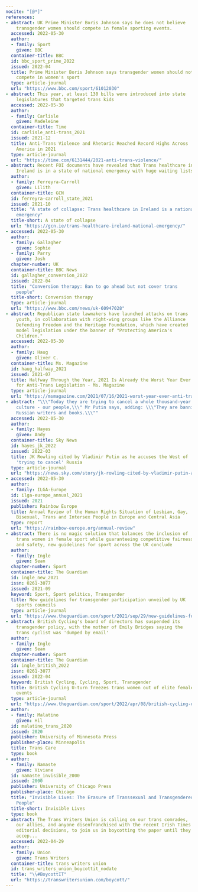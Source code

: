 ```yaml
---
nocite: "[@*]"
references:
- abstract: UK Prime Minister Boris Johnson says he does not believe
    transgender women should compete in female sporting events.
  accessed: 2022-05-30
  author:
  - family: Sport
    given: BBC
  container-title: BBC
  id: bbc_sport_prime_2022
  issued: 2022-04
  title: Prime Minister Boris Johnson says transgender women should not
    compete in women's sport
  type: article-journal
  url: "https://www.bbc.com/sport/61012030"
- abstract: This year, at least 130 bills were introduced into state
    legislatures that targeted trans kids
  accessed: 2022-05-30
  author:
  - family: Carlisle
    given: Madeleine
  container-title: Time
  id: carlisle_anti-trans_2021
  issued: 2021-12
  title: Anti-Trans Violence and Rhetoric Reached Record Highs Across
    America in 2021
  type: article-journal
  url: "https://time.com/6131444/2021-anti-trans-violence/"
- abstract: Recent FOI documents have revealed that Trans healthcare in
    Ireland is in a state of national emergency with huge waiting lists.
  author:
  - family: Ferreyra-Carroll
    given: Lilith
  container-title: GCN
  id: ferreyra-carroll_state_2021
  issued: 2021-10
  title: "A state of collapse: Trans healthcare in Ireland is a national
    emergency"
  title-short: A state of collapse
  url: "https://gcn.ie/trans-healthcare-ireland-national-emergency/"
- accessed: 2022-05-30
  author:
  - family: Gallagher
    given: Sophie
  - family: Parry
    given: Josh
  chapter-number: UK
  container-title: BBC News
  id: gallagher_conversion_2022
  issued: 2022-04
  title: "Conversion therapy: Ban to go ahead but not cover trans
    people"
  title-short: Conversion therapy
  type: article-journal
  url: "https://www.bbc.com/news/uk-60947028"
- abstract: Republican state lawmakers have launched attacks on trans
    youth, in collaboration with right-wing groups like the Alliance
    Defending Freedom and the Heritage Foundation, which have created
    model legislation under the banner of "Protecting America's
    Children."
  accessed: 2022-05-30
  author:
  - family: Haug
    given: Oliver C.
  container-title: Ms. Magazine
  id: haug_halfway_2021
  issued: 2021-07
  title: Halfway Through the Year, 2021 Is Already the Worst Year Ever
    for Anti-Trans Legislation - Ms. Magazine
  type: article-journal
  url: "https://msmagazine.com/2021/07/16/2021-worst-year-ever-anti-trans-legislation/"
- abstract: "\\\"Today they are trying to cancel a whole thousand-year
    culture - our people,\\\" Mr Putin says, adding: \\\"They are banning
    Russian writers and books.\\\""
  accessed: 2022-05-30
  author:
  - family: Hayes
    given: Andy
  container-title: Sky News
  id: hayes_jk_2022
  issued: 2022-03
  title: JK Rowling cited by Vladimir Putin as he accuses the West of
    'trying to cancel' Russia
  type: article-journal
  url: "https://news.sky.com/story/jk-rowling-cited-by-vladimir-putin-as-he-accuses-the-west-of-trying-to-cancel-russia-12574823"
- accessed: 2022-05-30
  author:
  - family: ILGA-Europe
  id: ilga-europe_annual_2021
  issued: 2021
  publisher: Rainbow Europe
  title: Annual Review of the Human Rights Situation of Lesbian, Gay,
    Bisexual, Trans and Intersex People in Europe and Central Asia
  type: report
  url: "https://rainbow-europe.org/annual-review"
- abstract: There is no magic solution that balances the inclusion of
    trans women in female sport while guaranteeing competitive fairness
    and safety, new guidelines for sport across the UK conclude
  author:
  - family: Ingle
    given: Sean
  chapter-number: Sport
  container-title: The Guardian
  id: ingle_new_2021
  issn: 0261-3077
  issued: 2021-09
  keyword: Sport, Sport politics, Transgender
  title: New guidelines for transgender participation unveiled by UK
    sports councils
  type: article-journal
  url: "https://www.theguardian.com/sport/2021/sep/29/new-guidelines-for-transgender-participation-unveiled-by-uk-sports-councils"
- abstract: British Cycling's board of directors has suspended its
    transgender policy, with the mother of Emily Bridges saying the
    trans cyclist was 'dumped by email'
  author:
  - family: Ingle
    given: Sean
  chapter-number: Sport
  container-title: The Guardian
  id: ingle_british_2022
  issn: 0261-3077
  issued: 2022-04
  keyword: British Cycling, Cycling, Sport, Transgender
  title: British Cycling U-turn freezes trans women out of elite female
    events
  type: article-journal
  url: "https://www.theguardian.com/sport/2022/apr/08/british-cycling-u-turn-freezes-trans-women-out-of-elite-female-events"
- author:
  - family: Malatino
    given: Hil
  id: malatino_trans_2020
  issued: 2020
  publisher: University of Minnesota Press
  publisher-place: Minneapolis
  title: Trans Care
  type: book
- author:
  - family: Namaste
    given: Viviane
  id: namaste_invisible_2000
  issued: 2000
  publisher: University of Chicago Press
  publisher-place: Chicago
  title: "Invisible Lives: The Erasure of Transsexual and Transgendered
    People"
  title-short: Invisible Lives
  type: book
- abstract: The Trans Writers Union is calling on our trans comrades,
    our allies, and anyone disenfranchised with the recent Irish Times
    editorial decisions, to join us in boycotting the paper until they
    accep...
  accessed: 2022-04-29
  author:
  - family: Union
    given: Trans Writers
  container-title: trans writers union
  id: trans_writers_union_boycottit_nodate
  title: "\\#BoycottIT"
  url: "https://transwritersunion.com/boycott/"
---
```


